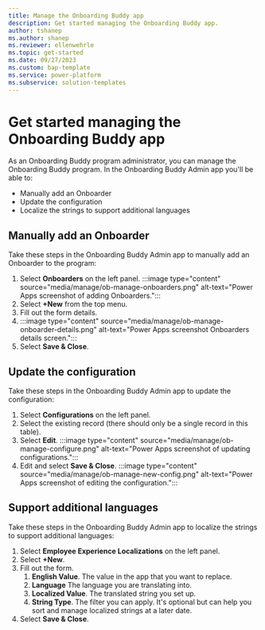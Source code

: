 ```yaml
---
title: Manage the Onboarding Buddy app
description: Get started managing the Onboarding Buddy app.
author: tshanep
ms.author: shanep
ms.reviewer: ellenwehrle
ms.topic: get-started
ms.date: 09/27/2023
ms.custom: bap-template
ms.service: power-platform
ms.subservice: solution-templates
---
```


# Get started managing the Onboarding Buddy app

As an Onboarding Buddy program administrator, you can manage the Onboarding Buddy program. In the Onboarding Buddy Admin app you'll be able to:

- Manually add an Onboarder
- Update the configuration
- Localize the strings to support additional languages

## Manually add an Onboarder

Take these steps in the Onboarding Buddy Admin app to manually add an Onboarder to the program:

1. Select **Onboarders** on the left panel.
:::image type="content" source="media/manage/ob-manage-onboarders.png" alt-text="Power Apps screenshot of adding Onboarders.":::
1. Select **+New** from the top menu.
1. Fill out the form details.
1. :::image type="content" source="media/manage/ob-manage-onboarder-details.png" alt-text="Power Apps screenshot Onboarders details screen.":::
1. Select **Save & Close**.

## Update the configuration

Take these steps in the Onboarding Buddy Admin app to update the configuration: 

1. Select **Configurations** on the left panel.
1. Select the existing record (there should only be a single record in this table).
1. Select **Edit**.
:::image type="content" source="media/manage/ob-manage-configure.png" alt-text="Power Apps screenshot of updating configurations.":::
1. Edit and select **Save & Close**.
:::image type="content" source="media/manage/ob-manage-new-config.png" alt-text="Power Apps screenshot of editing the configuration.":::

## Support additional languages

Take these steps in the Onboarding Buddy Admin app to localize the strings to support additional languages:

1. Select **Employee Experience Localizations** on the left panel.
1. Select **+New**.
1. Fill out the form.
    1. **English Value**. The value in the app that you want to replace.
    1. **Language**  The language you are translating into.
    1. **Localized Value**. The translated string you set up.
    1. **String Type**. The filter you can apply. It's optional but can help you sort and manage localized strings at a later date.
1. Select **Save & Close**.
